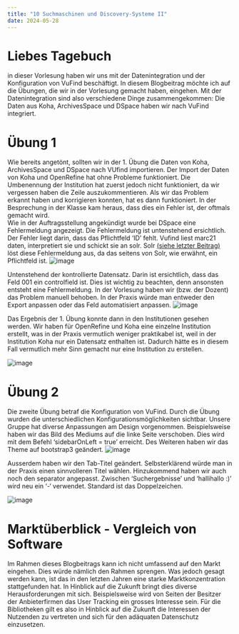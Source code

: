 ```yaml
---
title: "10 Suchmaschinen und Discovery-Systeme II"
date: 2024-05-28
---
```


# Liebes Tagebuch
in dieser Vorlesung haben wir uns mit der Datenintegration und der Konfiguration von VuFind beschäftigt. In diesem Blogbeitrag möchte ich auf die Übungen, die wir in der Vorlesung gemacht haben, eingehen. Mit der Datenintegration sind also verschiedene Dinge zusammengekommen: Die Daten aus Koha, ArchivesSpace und DSpace haben wir nach VuFind integriert. 
# Übung 1
Wie bereits angetönt, sollten wir in der 1. Übung die Daten von Koha, ArchivesSpace und DSpace nach VUfind importieren. Der Import der Daten von Koha und OpenRefine hat ohne Probleme funktioniert. Die Umbenennung der Institution hat zuerst jedoch nicht funktioniert, da wir vergessen haben die Zeile auszukommentieren. Als wir das Problem erkannt haben und korrigieren konnten, hat es dann funktioniert. In der Besprechung in der Klasse kam heraus, dass dies ein Fehler ist, der oftmals gemacht wird.  
Wie in der Auftragsstellung angekündigt wurde bei DSpace eine Fehlermeldung angezeigt. Die Fehlermeldung ist untenstehend ersichtlich. Der Fehler liegt darin, dass das Pflichtfeld ‘ID’ fehlt. Vufind liest marc21 daten, interpretiert sie und schickt sie an solr. Solr [(siehe letzter Beitrag)](https://nathaliewic.github.io/lerntagebuch/2024/05/27/suchmaschinenunddiscoverysystemeI.html) löst diese Fehlermeldung aus, da das seitens von Solr, wie erwähnt, ein Pflichtfeld ist.
 ![image](https://github.com/nathaliewic/lerntagebuch/assets/160014832/cfdbf21d-f3e6-4d7d-8128-4bb745a5888c)

Untenstehend der kontrollierte Datensatz. Darin ist ersichtlich, dass das Feld 001 ein controlfield ist. Dies ist wichtig zu beachten, denn ansonsten entsteht eine Fehlermeldung. In der Vorlesung haben wir (bzw. der Dozent) das Problem manuell behoben. In der Praxis würde man entweder den Export anpassen oder das Feld automatisiert anpassen. 
 ![image](https://github.com/nathaliewic/lerntagebuch/assets/160014832/82c01125-b081-4760-882d-e39a64977306)

Das Ergebnis der 1. Übung konnte dann in den Institutionen gesehen werden. Wir haben für OpenRefine und Koha eine einzelne Institution erstellt, was in der Praxis vermutlich weniger praktikabel ist, weil in der Institution Koha nur ein Datensatz enthalten ist. Dadurch hätte es in diesem Fall vermutlich mehr Sinn gemacht nur eine Institution zu erstellen. 

![image](https://github.com/nathaliewic/lerntagebuch/assets/160014832/f624aa92-2254-45d4-aba1-241d093ceb5a)


# Übung 2
Die zweite Übung betraf die Konfiguration von VuFind. Durch die Übung wurden die unterschiedlichen Konfigurationsmöglichkeiten sichtbar. Unsere Gruppe hat diverse Anpassungen am Design vorgenommen. Beispielsweise haben wir das Bild des Mediums auf die linke Seite verschoben. Dies wird mit dem Befehl ‘sidebarOnLeft = true’ erreicht.
Des Weiteren haben wir das Theme auf bootstrap3 geändert.
 ![image](https://github.com/nathaliewic/lerntagebuch/assets/160014832/d68cd656-076b-4e0a-adaa-f0b91f1b8cec)

Ausserdem haben wir den Tab-Titel geändert. Selbsterklärend würde man in der Praxis einen sinnvolleren Titel wählen. Hinzukommend haben wir auch noch den separator angepasst. Zwischen ‘Suchergebnisse’ und ‘hallihallo :)’ wird neu ein ‘-‘ verwendet. Standard ist das Doppelzeichen.
 
![image](https://github.com/nathaliewic/lerntagebuch/assets/160014832/90b955f8-8af2-4f87-8328-729f1a52474a)

# Marktüberblick - Vergleich von Software
Im Rahmen dieses Blogbeitrags kann ich nicht umfassend auf den Markt eingehen. Dies würde nämlich den Rahmen sprengen. Was jedoch gesagt werden kann, ist das in den letzten Jahren eine starke Marktkonzentration stattgefunden hat. In Hinblick auf die Zukunft bringt dies diverse Herausforderungen mit sich. Beispielsweise wird von Seiten der Besitzer der Anbieterfirmen das User Tracking ein grosses Interesse sein. Für die Bibliotheken gilt es also in Hinblick auf die Zukunft die Interessen der Nutzenden zu vertreten und sich für den adäquaten Datenschutz einzusetzen. 

